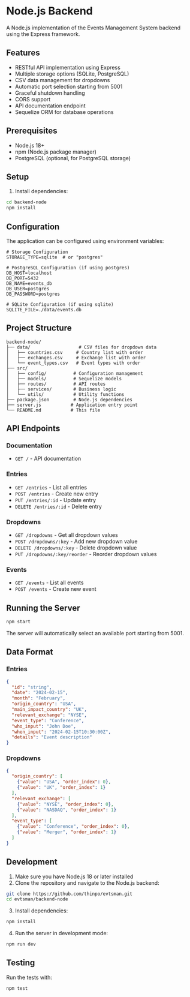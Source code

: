 # Node.js Backend

A Node.js implementation of the Events Management System backend using the Express framework.

## Features

- RESTful API implementation using Express
- Multiple storage options (SQLite, PostgreSQL)
- CSV data management for dropdowns
- Automatic port selection starting from 5001
- Graceful shutdown handling
- CORS support
- API documentation endpoint
- Sequelize ORM for database operations

## Prerequisites

- Node.js 18+
- npm (Node.js package manager)
- PostgreSQL (optional, for PostgreSQL storage)

## Setup

1. Install dependencies:
```bash
cd backend-node
npm install
```

## Configuration

The application can be configured using environment variables:

```env
# Storage Configuration
STORAGE_TYPE=sqlite  # or "postgres"

# PostgreSQL Configuration (if using postgres)
DB_HOST=localhost
DB_PORT=5432
DB_NAME=events_db
DB_USER=postgres
DB_PASSWORD=postgres

# SQLite Configuration (if using sqlite)
SQLITE_FILE=./data/events.db
```

## Project Structure

```
backend-node/
├── data/                  # CSV files for dropdown data
│   ├── countries.csv     # Country list with order
│   ├── exchanges.csv     # Exchange list with order
│   └── event_types.csv   # Event types with order
├── src/
│   ├── config/          # Configuration management
│   ├── models/          # Sequelize models
│   ├── routes/          # API routes
│   ├── services/        # Business logic
│   └── utils/           # Utility functions
├── package.json         # Node.js dependencies
├── server.js           # Application entry point
└── README.md           # This file
```

## API Endpoints

### Documentation
- `GET /` - API documentation

### Entries
- `GET /entries` - List all entries
- `POST /entries` - Create new entry
- `PUT /entries/:id` - Update entry
- `DELETE /entries/:id` - Delete entry

### Dropdowns
- `GET /dropdowns` - Get all dropdown values
- `POST /dropdowns/:key` - Add new dropdown value
- `DELETE /dropdowns/:key` - Delete dropdown value
- `PUT /dropdowns/:key/reorder` - Reorder dropdown values

### Events
- `GET /events` - List all events
- `POST /events` - Create new event

## Running the Server

```bash
npm start
```

The server will automatically select an available port starting from 5001.

## Data Format

### Entries
```json
{
  "id": "string",
  "date": "2024-02-15",
  "month": "February",
  "origin_country": "USA",
  "main_impact_country": "UK",
  "relevant_exchange": "NYSE",
  "event_type": "Conference",
  "who_input": "John Doe",
  "when_input": "2024-02-15T10:30:00Z",
  "details": "Event description"
}
```

### Dropdowns
```json
{
  "origin_country": [
    {"value": "USA", "order_index": 0},
    {"value": "UK", "order_index": 1}
  ],
  "relevant_exchange": [
    {"value": "NYSE", "order_index": 0},
    {"value": "NASDAQ", "order_index": 1}
  ],
  "event_type": [
    {"value": "Conference", "order_index": 0},
    {"value": "Merger", "order_index": 1}
  ]
}
```

## Development

1. Make sure you have Node.js 18 or later installed
2. Clone the repository and navigate to the Node.js backend:
```bash
git clone https://github.com/thinpo/evtsman.git
cd evtsman/backend-node
```
3. Install dependencies:
```bash
npm install
```
4. Run the server in development mode:
```bash
npm run dev
```

## Testing

Run the tests with:
```bash
npm test
``` 